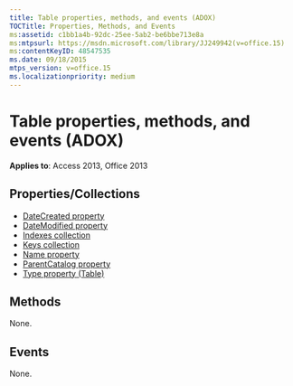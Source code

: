 ```yaml
---
title: Table properties, methods, and events (ADOX)
TOCTitle: Properties, Methods, and Events
ms:assetid: c1bb1a4b-92dc-25ee-5ab2-be6bbe713e8a
ms:mtpsurl: https://msdn.microsoft.com/library/JJ249942(v=office.15)
ms:contentKeyID: 48547535
ms.date: 09/18/2015
mtps_version: v=office.15
ms.localizationpriority: medium
---
```


# Table properties, methods, and events (ADOX)

**Applies to**: Access 2013, Office 2013

## Properties/Collections

- [DateCreated property](datecreated-property-adox.md)
- [DateModified property](datemodified-property-adox.md)
- [Indexes collection](indexes-collection-adox.md)
- [Keys collection](keys-collection-adox.md)
- [Name property](name-property-adox.md)
- [ParentCatalog property](parentcatalog-property-adox.md)
- [Type property (Table)](https://docs.microsoft.com/office/vba/access/concepts/miscellaneous/type-property-tableadox)


## Methods

None.

## Events

None.

